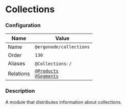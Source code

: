 # Collections

### Configuration

| Name          | Value                    |
|---------------|--------------------------|
| Name          | `@ergonode/collections`   |
| Order         | `130`                     |
| Aliases       | `@Collections`: `/`       |
| Relations     | [`@Products`][module-products] <br> [`@Segments`][module-segments] |

### Description

A module that distributes information about collections.

[module-products]: frontend/modules/products
[module-segments]: frontend/modules/segments